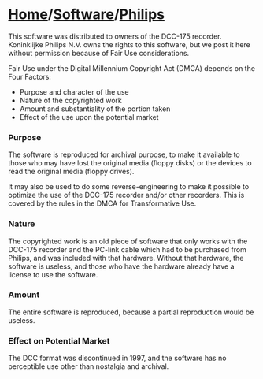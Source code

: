 # [Home](../..)/[Software](..)/[Philips](.)
This software was distributed to owners of the DCC-175 recorder. Koninklijke Philips N.V. owns the rights to this software, but we post it here without permission because of Fair Use considerations.

Fair Use under the Digital Millennium Copyright Act (DMCA) depends on the Four Factors:

* Purpose and character of the use
* Nature of the copyrighted work
* Amount and substantiality of the portion taken
* Effect of the use upon the potential market

### Purpose
The software is reproduced for archival purpose, to make it available to those who may have lost the original media (floppy disks) or the devices to read the original media (floppy drives).

It may also be used to do some reverse-engineering to make it possible to optimize the use of the DCC-175 recorder and/or other recorders. This is covered by the rules in the DMCA for Transformative Use.

### Nature
The copyrighted work is an old piece of software that only works with the DCC-175 recorder and the PC-link cable which had to be purchased from Philips, and was included with that hardware. Without that hardware, the software is useless, and those who have the hardware already have a license to use the software. 

### Amount
The entire software is reproduced, because a partial reproduction would be useless.

### Effect on Potential Market
The DCC format was discontinued in 1997, and the software has no perceptible use other than nostalgia and archival.
